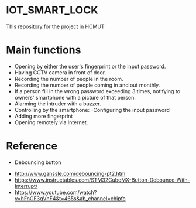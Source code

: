 # IOT_SMART_LOCK
This repository for the project in HCMUT
# Main functions
-  Opening by either the user's fingerprint or the input password.
-  Having CCTV camera in front of door.
-  Recording the number of people in the room.
-  Recording the number of people coming in and out monthly.
-  If a person fill in the wrong password exceeding 3 times, notifying to owners' smartphone with a picture of that person.
-  Alarming the intruder with a buzzer.
-  Controlling by the smartphone:
  -Configuring the input password
 -  Adding more fingerprint
 -  Opening remotely via Internet.
# Reference
-  Debouncing button
  +  http://www.ganssle.com/debouncing-pt2.htm
  +  https://www.instructables.com/STM32CubeMX-Button-Debounce-With-Interrupt/
  +  https://www.youtube.com/watch?v=hFnGF3qVnF4&t=465s&ab_channel=chipfc
